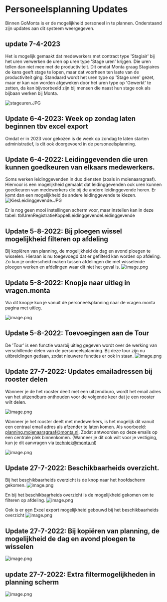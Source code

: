 # Personeelsplanning Updates

Binnen GoMonta is er de mogelijkheid personeel in te plannen. Onderstaand zijn updates aan dit systeem weergegeven.

## update 7-4-2023

Het is mogelijk gemaakt dat medewerkers met contract type 'Stagiair' bij het uren verwerken de uren op uren type 'Stage uren' krijgen. Die uren tellen dan niet mee met de productiviteit. Dit omdat Monta graag Stagiaires de kans geeft stage te lopen, maar dat voorheen ten laste van de productiviteit ging. Standaard wordt het uren type op 'Stage uren' gezet, maar er kan van worden afgeweken door het uren type op 'Gewerkt' te zetten, da kan bijvoorbeeld zijn bij mensen die naast hun stage ook als bijbaan werken bij Monta.

![stageuren.JPG](../../../Attachments/stageuren-c0f9b1cf-381a-4236-890b-0f2eda351b01.JPG)


## Update 6-4-2023: Week op zondag laten beginnen tbv excel export

Omdat er in 2023 voor gekozen is de week op zondag te laten starten administratief, is dit ook doorgevoerd in de personeelsplanning.

## Update 6-4-2022: Leidinggevenden die uren kunnen goedkeuren van elkaars medewerkers.

Soms werken leidinggevenden in duo diensten (zoals in molenaarsgraaf). Hiervoor is een mogelijkheid gemaakt dat leidinggevenden ook uren kunnen goedkeuren van medewerkers die bij de andere leidinggevende horen. Er komt dan een mogelijkheid de andere leidinggevende te kiezen.
![KiesLeidinggevende.JPG](../../../Attachments/KiesLeidinggevende-044c0498-3c18-4903-9404-98b4e55f351d.JPG)

Er is nog geen mooi instellingen scherm voor, maar instellen kan in deze tabel: tblUrenRegistratieKoppelLeidinggevendeLeidinggevende

## Update 5-8-2022: Bij ploegen wissel mogelijkheid filteren op afdeling

Bij kopiëren van planning, de mogelijkheid de dag en avond ploegen te wisselen. Hieraan is nu toegevoegd dat er gefilterd kan worden op afdeling. Zo kun je onderscheid maken tussen afdelingen die met wisselende ploegen werken en afdelingen waar dit niet het geval is.
![image.png](../../../Attachments/image-74309f37-27f9-4c6c-9679-af5771c1721d.png)

## Update 5-8-2022: Knopje naar uitleg in vragen.monta
Via dit knopje kun je vanuit de personeelsplanning naar de vragen.monta pagina met uitleg.

![image.png](../../../Attachments/image-4436218c-d098-488e-a688-e3f801cb53a4.png)

## Update 5-8-2022: Toevoegingen aan de Tour

De 'Tour' is een functie waarbij uitleg gegeven wordt over de werking van verschillende delen van de personeelsplanning. Bij deze tour zijn nu uitbreidingen gedaan, zodat nieuwere functies er ook in staan.
![image.png](../../../Attachments/image-b80ed152-ad04-4b9f-9d7b-c8ff8a4b85ed.png)



## Update 27-7-2022: Updates emailadressen bij rooster delen
Wanneer je de het rooster deelt met een uitzendburo, wordt het email adres van het uitzendburo onthouden voor de volgende keer dat je een rooster wilt delen.

![image.png](../../../Attachments/image-ca414dbb-b218-404d-a960-6ae1d749d82f.png)

Wanneer je het rooster deelt met medewerkers, is het mogelijk dit vanuit een centraal email adres als afzender te laten komen. Als voorbeeld: planning.molenaarsgraaf@monta.nl. Zodat antwoorden op deze emails op een centrale plek binnenkomen.  (Wanneer je dit ook wilt voor je vestiging, kun je dit aanvragen via techniek@monta.nl)

![image.png](../../../Attachments/image-aefc6628-5476-488c-a3af-e7786373453a.png)


## Update 27-7-2022: Beschikbaarheids overzicht.
Bij het beschikbaarheids overzicht is de knop naar het hoofdscherm gekomen.
![image.png](../../../Attachments/image-513f63ef-fa5a-4e27-b461-0fa3140cb5cf.png)


En bij het beschikbaarheids overzicht is de mogelijkheid gekomen om te filteren op afdeling.
![image.png](../../../Attachments/image-1db04f4d-e60c-4122-aa4a-87b15e7a126f.png)


Ook is er een Excel export mogelijkheid gebouwd bij het beschikbaarheids overzicht
![image.png](../../../Attachments/image-970c1042-9718-4a4b-90e8-9f4989a00a3d.png)



## Update 27-7-2022: Bij kopiëren van planning, de mogelijkheid de dag en avond ploegen te wisselen
![image.png](../../../Attachments/image-5382e8a7-f706-45bc-80a5-5ef0cac3c355.png)


## update 27-7-2022: Extra filtermogelijkheden in planning scherm
![image.png](../../../Attachments/image-241b6d34-ddbb-4d57-ba5e-69538fff5e68.png)











